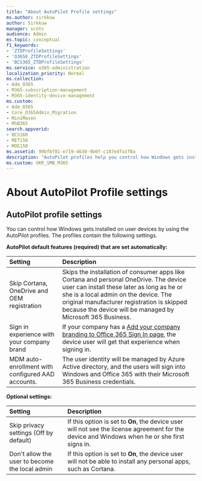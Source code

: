```yaml
---
title: "About AutoPilot Profile settings"
ms.author: sirkkuw
author: Sirkkuw
manager: scotv
audience: Admin
ms.topic: conceptual
f1_keywords:
- 'ZTDProfileSettings'
- 'O365E_ZTDProfileSettings'
- 'BCS365_ZTDProfileSettings'
ms.service: o365-administration
localization_priority: Normal
ms.collection: 
- Adm_O365
- M365-subscription-management 
- M365-identity-device-management
ms.custom:
- Adm_O365
- Core_O365Admin_Migration
- MiniMaven
- MSB365
search.appverid:
- BCS160
- MET150
- MOE150
ms.assetid: 99bfbf81-e719-4630-9b0f-c187edfa1f8a
description: "AutoPilot profiles help you control how Windows gets installed on user devices. The profiles contain default and optional settings like skip Cortana installation."
ms.custom: OKR_SMB_M365
---
```


# About AutoPilot Profile settings

## AutoPilot profile settings

You can control how Windows gets installed on user devices by using the AutoPilot profiles. The profiles contain the following settings.
  
 **AutoPilot default features (required) that are set automatically:**
  
|**Setting**|**Description**|
|:-----|:-----|
|Skip Cortana, OneDrive and OEM registration  <br/> |Skips the installation of consumer apps like Cortana and personal OneDrive. The device user can install these later as long as he or she is a local admin on the device. The original manufacturer registration is skipped because the device will be managed by Microsoft 365 Business.  <br/> |
|Sign in experience with your company brand  <br/> |If your company has a [Add your company branding to Office 365 Sign In page](https://support.office.com/article/a1229cdb-ce19-4da5-90c7-2b9b146aef0a), the device user will get that experience when signing in.  <br/> |
|MDM auto-enrollment with configured AAD accounts.  <br/> |The user identity will be managed by Azure Active directory, and the users will sign into Windows and Office 365 with their Microsoft 365 Business credentials.  <br/> |
   
 **Optional settings:**
  
|**Setting**|**Description**|
|:-----|:-----|
|Skip privacy settings (Off by default)  <br/> |If this option is set to **On**, the device user will not see the license agreement for the device and Windows when he or she first signs in.  <br/> |
|Don't allow the user to become the local admin  <br/> |If this option is set to **On**, the device user will not be able to install any personal apps, such as Cortana.  <br/> |
   
